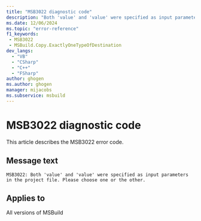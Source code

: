 ```yaml
---
title: "MSB3022 diagnostic code"
description: "Both 'value' and 'value' were specified as input parameters in the project file. Please choose one or the other."
ms.date: 12/06/2024
ms.topic: "error-reference"
f1_keywords:
 - MSB3022
 - MSBuild.Copy.ExactlyOneTypeOfDestination
dev_langs:
  - "VB"
  - "CSharp"
  - "C++"
  - "FSharp"
author: ghogen
ms.author: ghogen
manager: mijacobs
ms.subservice: msbuild
---
```


# MSB3022 diagnostic code

<!-- :::ErrorDefinitionDescription::: -->
<!-- :::editable-content name="introDescription"::: -->
This article describes the MSB3022 error code.
<!-- :::editable-content-end::: -->

## Message text

`MSB3022: Both 'value' and 'value' were specified as input parameters in the project file. Please choose one or the other.`

<!-- :::editable-content name="postOutputDescription"::: -->
<!--
{StrBegin="MSB3022: "}
-->
<!-- :::editable-content-end::: -->
<!-- :::ErrorDefinitionDescription-end::: -->

## Applies to

All versions of MSBuild
